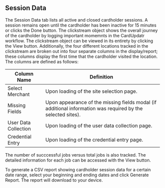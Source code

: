 ## Session Data
The Session Data tab lists all active and closed cardholder sessions. A session remains open until the cardholder has been inactive for 15 minutes or clicks the Done button. 
The clickstream object shows the overall journey of the cardholder by logging important momemnts in the CardUpdatr workflow. The clickstream object can be viewed in its entirety by clicking the View button. Additionally, the four different locations tracked in the clickstream are broken out into four separate columns in the display/report; these columns display the first time that the cardholder visited the location. The columns are defined as follows: 

| Column Name | Definition |
|----------|----------|
| Select Merchant | Upon loading of the site selection page. |
| Missing Fields | Upon appearance of the missing fields modal (if additional information was required by the selected sites). |
| User Data Collection | Upon loading of the user data collection page. |
| Credential Entry | Upon loading of the credential entry page. |

The number of succcessful jobs versus total jobs is also tracked. The detailed information for each job can be accessed with the View button.

To generate a CSV report showing cardholder session data for a certain date range, select your beginning and ending dates and click Generate Report. The report will download to your device.
